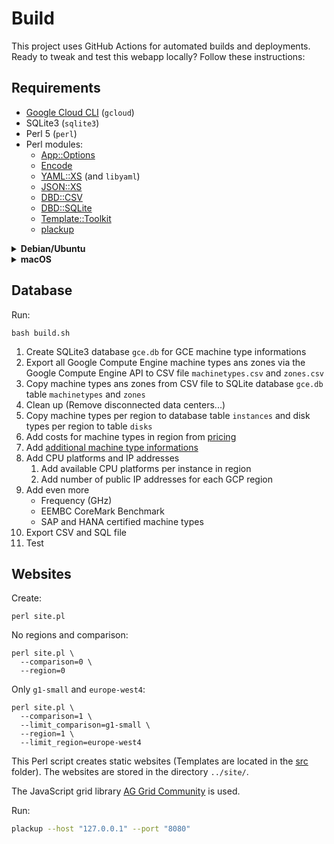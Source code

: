 # Build

This project uses GitHub Actions for automated builds and deployments.
Ready to tweak and test this webapp locally?
Follow these instructions:

## Requirements

* [Google Cloud CLI](https://cloud.google.com/sdk/docs/install) (`gcloud`)
* SQLite3 (`sqlite3`)
* Perl 5 (`perl`)
* Perl modules:
	* [App::Options](https://metacpan.org/pod/App::Options)
	* [Encode](https://metacpan.org/pod/Encode)
	* [YAML::XS](https://metacpan.org/pod/YAML::XS) (and `libyaml`)
	* [JSON::XS](https://metacpan.org/pod/JSON::XS)
	* [DBD::CSV](https://metacpan.org/pod/DBD::CSV)
	* [DBD::SQLite](https://metacpan.org/pod/DBD::SQLite)
	* [Template::Toolkit](https://metacpan.org/pod/Template::Toolkit)
	* [plackup](https://metacpan.org/dist/Plack/view/script/plackup)

<details>
<summary><b>Debian/Ubuntu</b></summary>

Packages:

```shell
sudo apt update
sudo apt install \
	libapp-options-perl \
	libdbd-csv-perl \
	libdbd-sqlite3-perl \
	libencode-perl \
	libjson-xs-perl \
	libplack-perl \
	libtemplate-perl \
	libyaml-libyaml-perl \
	sqlite3
```

[Google Cloud CLI](https://cloud.google.com/sdk/docs/install#deb):

```shell
sudo apt-get install apt-transport-https ca-certificates gnupg
# Add the gcloud CLI distribution URI as a package source
echo "deb [signed-by=/usr/share/keyrings/cloud.google.gpg] https://packages.cloud.google.com/apt cloud-sdk main" | sudo tee -a /etc/apt/sources.list.d/google-cloud-sdk.list
# Import the Google Cloud public key.
curl https://packages.cloud.google.com/apt/doc/apt-key.gpg | sudo tee /usr/share/keyrings/cloud.google.gpg
# Update and install the gcloud CLI
sudo apt-get update
sudo apt-get install google-cloud-cli
```
</details>

<details>
<summary><b>macOS</b></summary>

Homebrew packages:

```shell
brew install perl
brew install cpanminus pkg-config
brew install sqlite3
brew install --cask google-cloud-sdk
```

Perl modules:

```shell
cpanm --installdeps .
```
</details>

## Database

Run:

```shell
bash build.sh
```

1. Create SQLite3 database `gce.db` for GCE machine type informations
1. Export all Google Compute Engine machine types ans zones via the Google Compute Engine API to CSV file `machinetypes.csv` and `zones.csv`
1. Copy machine types ans zones from CSV file to SQLite database `gce.db` table `machinetypes` and `zones`
1. Clean up (Remove disconnected data centers...)
1. Copy machine types per region to database table `instances` and disk types per region to table `disks`
1. Add costs for machine types in region from [pricing](https://github.com/Cyclenerd/google-cloud-pricing-cost-calculator)
7. Add [additional machine type informations](../instances/series/)
1. Add CPU platforms and IP addresses
	1. Add available CPU platforms per instance in region
	1. Add number of public IP addresses for each GCP region
1. Add even more
	* Frequency (GHz)
	* EEMBC CoreMark Benchmark
	* SAP and HANA certified machine types
1. Export CSV and SQL file
1. Test

## Websites

Create:

```shell
perl site.pl
```

No regions and comparison:

```shell
perl site.pl \
  --comparison=0 \
  --region=0
```

Only `g1-small` and `europe-west4`:

```shell
perl site.pl \
  --comparison=1 \
  --limit_comparison=g1-small \
  --region=1 \
  --limit_region=europe-west4
```

This Perl script creates static websites (Templates are located in the [src](./src/) folder).
The websites are stored in the directory `../site/`.

The JavaScript grid library [AG Grid Community](https://www.ag-grid.com/) is used.

Run:

```bash
plackup --host "127.0.0.1" --port "8080"
```